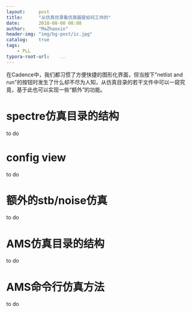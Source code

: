 ```yaml
---
layout:     post
title:      "从仿真目录看仿真器是如何工作的"
date:       2018-08-08 08:88
author:     "MaZhaoxin"
header-img: "img/bg-post/ic.jpg"
catalog:    true
tags:
    - PLL
typora-root-url:	..
---
```


在Cadence中，我们都习惯了方便快捷的图形化界面，但当按下"netlist and run"的按钮时发生了什么却不尽为人知，从仿真目录的若干文件中可以一窥究竟，基于此也可以实现一些“额外”的功能。

# spectre仿真目录的结构

to do

# config view

to do

# 额外的stb/noise仿真

to do

# AMS仿真目录的结构

to do

# AMS命令行仿真方法

to do

